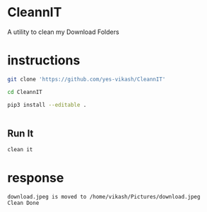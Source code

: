 # CleannIT

A utility to clean my Download Folders

# instructions
```sh
git clone 'https://github.com/yes-vikash/CleannIT'

cd CleannIT

pip3 install --editable .
 
```
## Run It

```sh 
clean it 
```
# response 
```
download.jpeg is moved to /home/vikash/Pictures/download.jpeg
Clean Done

```
